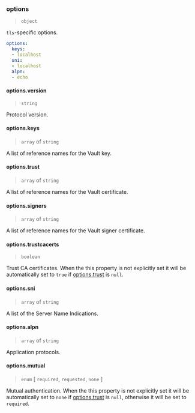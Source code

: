 ### options

> `object`

`tls`-specific options.

```yaml
options:
  keys:
  - localhost
  sni:
  - localhost
  alpn:
  - echo
```

#### options.version

> `string`

Protocol version.

#### options.keys

> `array` of `string`

A list of reference names for the Vault key.

#### options.trust

> `array` of `string`

A list of reference names for the Vault certificate.

#### options.signers

> `array` of `string`

A list of reference names for the Vault signer certificate.

#### options.trustcacerts

> `boolean`

Trust CA certificates. When the this property is not explicitly set it will be automatically set to `true` if [options.trust](#options-trust) is `null`.

#### options.sni

> `array` of `string`

A list of the Server Name Indications.

#### options.alpn

> `array` of `string`

Application protocols.

#### options.mutual

> `enum` [ `required`, `requested`, `none` ]

Mutual authentication. When the this property is not explicitly set it will be automatically set to `none` if [options.trust](#options-trust) is `null`, otherwise it will be set to `required`.
